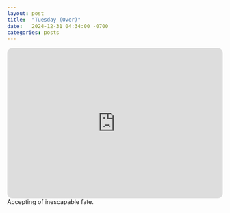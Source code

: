 ```yaml
---
layout: post
title:  "Tuesday (Over)"
date:   2024-12-31 04:34:00 -0700
categories: posts
---
```

<iframe style="border-radius:12px" src="https://open.spotify.com/embed/playlist/0NuzO8dgfmzufAOUMdSRss?utm_source=generator" width="100%" height="352" frameBorder="0" allowfullscreen="" allow="autoplay; clipboard-write; encrypted-media; fullscreen; picture-in-picture" loading="lazy"></iframe>
Accepting of inescapable fate.
